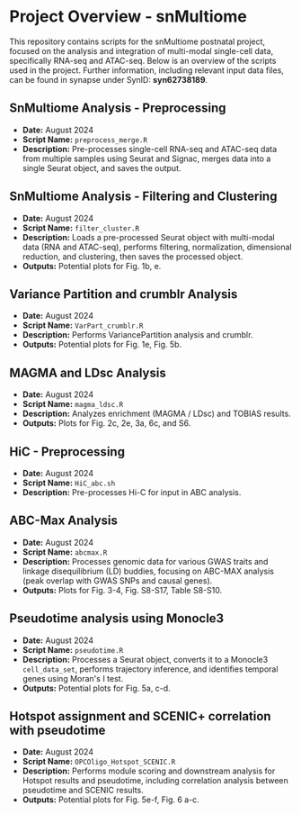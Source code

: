 # Project Overview - snMultiome
This repository contains scripts for the snMultiome postnatal project, focused on the analysis and integration of multi-modal single-cell data, specifically RNA-seq and ATAC-seq. Below is an overview of the scripts used in the project. Further information, including relevant input data files, can be found in synapse under SynID: **syn62738189**.


## SnMultiome Analysis - Preprocessing
- **Date:** August 2024
- **Script Name:** `preprocess_merge.R`
- **Description:** Pre-processes single-cell RNA-seq and ATAC-seq data from multiple samples using Seurat and Signac, merges data into a single Seurat object, and saves the output.

## SnMultiome Analysis - Filtering and Clustering
- **Date:** August 2024
- **Script Name:** `filter_cluster.R`
- **Description:** Loads a pre-processed Seurat object with multi-modal data (RNA and ATAC-seq), performs filtering, normalization, dimensional reduction, and clustering, then saves the processed object.
- **Outputs:** Potential plots for Fig. 1b, e.

## Variance Partition and crumblr Analysis
- **Date:** August 2024
- **Script Name:** `VarPart_crumblr.R`
- **Description:** Performs VariancePartition analysis and crumblr.
- **Outputs:** Potential plots for Fig. 1e, Fig. 5b.


## MAGMA and LDsc Analysis
- **Date:** August 2024
- **Script Name:** `magma_ldsc.R`
- **Description:** Analyzes enrichment (MAGMA / LDsc) and TOBIAS results.
- **Outputs:** Plots for Fig. 2c, 2e, 3a, 6c, and S6.


## HiC - Preprocessing
- **Date:** August 2024
- **Script Name:** `HiC_abc.sh`
- **Description:**  Pre-processes Hi-C for input in ABC analysis. 


## ABC-Max Analysis
- **Date:** August 2024
- **Script Name:** `abcmax.R`
- **Description:** Processes genomic data for various GWAS traits and linkage disequilibrium (LD) buddies, focusing on ABC-MAX analysis (peak overlap with GWAS SNPs and causal genes).
- **Outputs:** Plots for Fig. 3-4, Fig. S8-S17, Table S8-S10.

## Pseudotime analysis using Monocle3
- **Date:** August 2024
- **Script Name:** `pseudotime.R`
- **Description:** Processes a Seurat object, converts it to a Monocle3 `cell_data_set`, performs trajectory inference, and identifies temporal genes using Moran's I test.
- **Outputs:** Potential plots for Fig. 5a, c-d.

## Hotspot assignment and SCENIC+ correlation with pseudotime
- **Date:** August 2024
- **Script Name:** `OPCOligo_Hotspot_SCENIC.R`
- **Description:** Performs module scoring and downstream analysis for Hotspot results and pseudotime, including correlation analysis between pseudotime and SCENIC results.
- **Outputs:** Potential plots for Fig. 5e-f, Fig. 6 a-c.
